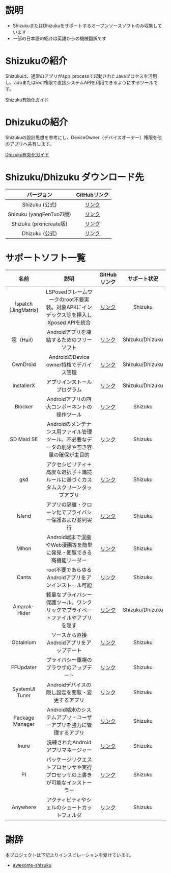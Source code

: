 # 説明
- ShizukuまたはDhizukuをサポートするオープンソースソフトのみ収集しています
- 一部の日本語の紹介は英語からの機械翻訳です

# Shizukuの紹介
Shizukuは、通常のアプリがapp_processで起動されたJavaプロセスを活用し、adbまたはroot権限で直接システムAPIを利用できるようにするツールです。

[Shizuku有効化ガイド](https://shizuku.rikka.app/zh-hans/guide/setup/)

# Dhizukuの紹介
Shizukuの設計思想を参考にし、DeviceOwner（デバイスオーナー）権限を他のアプリへ共有します。

[Dhizuku有効化ガイド](https://github.com/iamr0s/Dhizuku/discussions/16)

# Shizuku/Dhizuku ダウンロード先
| バージョン | GitHubリンク |
| :-----------: | :-----------: |
| Shizuku (公式) | [リンク](https://github.com/RikkaApps/Shizuku) |
| Shizuku (yangFenTuoZi版) | [リンク](https://github.com/yangFenTuoZi/Shizuku) |
| Shizuku (pixincreate版) | [リンク](https://github.com/pixincreate/Shizuku) |
| Dhizuku (公式) | [リンク](https://github.com/iamr0s/Dhizuku) |

# サポートソフト一覧
| 名前 | 説明 | GitHubリンク | サポート状況 |
| :-----------: | :-----------: | :-----------: | :-----------: |
| lspatch (JingMatrix) | LSPosedフレームワークのroot不要実装。対象APKにインデックス等を挿入しXposed APIを統合 | [リンク](https://github.com/JingMatrix/LSPatch) | Shizuku |
| 雹（Hail） | Androidアプリを凍結するためのフリーソフト | [リンク](https://github.com/aistra0528/Hail) | Shizuku/Dhizuku |
| OwnDroid | AndroidのDevice owner特権でデバイス管理 | [リンク](https://github.com/BinTianqi/OwnDroid) | Shizuku/Dhizuku |
| InstallerX | アプリインストールプログラム | [リンク](https://github.com/iamr0s/InstallerX) | Shizuku/Dhizuku |
| Blocker | Androidアプリの四大コンポーネントの操作ツール | [リンク](https://github.com/lihenggui/blocker) | Shizuku |
| SD Maid SE | Androidのメンテナンス用ファイル管理ツール。不必要なデータの削除や空き容量の確保が主目的 | [リンク](https://github.com/d4rken-org/sdmaid-se) | Shizuku |
| gkd | アクセシビリティ＋高度な選択子＋購読ルールに基づくカスタムスクリーンタップアプリ | [リンク](https://github.com/gkd-kit/gkd) | Shizuku |
| Island | アプリの隔離・クローン化でプライバシー保護および並列実行 | [リンク](https://github.com/oasisfeng/island) | Shizuku |
| Mihon | Android端末で漫画やWeb漫画等を簡単に発見・閲覧できる高機能リーダー | [リンク](https://github.com/mihonapp/mihon) | Shizuku |
| Canta | root不要であらゆるAndroidアプリをアンインストール可能 | [リンク](https://github.com/samolego/Canta) | Shizuku |
| Amarok-Hider | 軽量なプライバシー保護ツール。ワンクリックでプライベートファイルやアプリを隠す | [リンク](https://github.com/deltazefiro/Amarok-Hider) | Shizuku/Dhizuku |
| Obtainium | ソースから直接Androidアプリをアップデート | [リンク](https://github.com/ImranR98/Obtainium) | Shizuku |
| FFUpdater | プライバシー重視のブラウザのアップデート | [リンク](https://github.com/Tobi823/ffupdater) | Shizuku |
| SystemUI Tuner | Androidデバイスの隠し設定を閲覧・変更するアプリ | [リンク](https://github.com/zacharee/Tweaker) | Shizuku |
| Package Manager | Android端末のシステムアプリ・ユーザーアプリを強力に管理するアプリ | [リンク](https://github.com/SmartPack/PackageManager) | Shizuku |
| Inure | 洗練されたAndroidアプリマネージャー | [リンク](https://github.com/Hamza417/Inure) | Shizuku |
| PI | パッケージリクエストプロセッサや実行プロセッサの上書きが可能なインストーラー | [リンク](https://github.com/SanmerApps/PI) | Shizuku |
| Anywhere | アクティビティやシェルのショートカットフォルダ | [リンク](https://github.com/zhaobozhen/Anywhere-) | Shizuku |

# 謝辞
本プロジェクトは下記よりインスピレーションを受けています。

- [awesome-shizuku](https://github.com/timschneeb/awesome-shizuku)